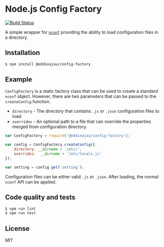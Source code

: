 # Node.js Config Factory
[![Build Status](https://travis-ci.org/eddieajau/node-config-factory.svg?branch=master)](https://travis-ci.org/eddieajau/node-config-factory)

A simple wrapper for [`nconf`](https://www.npmjs.com/package/nconf) providing the ability to load configuration files in a directory.

## Installation

```sh
$ npm install @eddieajau/config-factory
```

## Example

`ConfigFactory` is a static factory class that can be used to create a standard `nconf` object. However, there are two parameters that can be passed to the `createConfig` function.

* `directory` - The directory that contains `.js` or `.json` configuration files to load.
* `overrides` - An optional path to a file that can override the properties merged from configuration directory.

```js
var ConfigFactory = require('@eddieajau/config-factory');

var config = ConfigFactory.createConfig({
	directory: __dirname + '/etc/',
	overrides:  __dirname + '/etc/locals.js'
});

var setting = config.get('setting');
```

Configuration files can be either valid `.js` or `.json`. After loading, the normal `nconf` API can be applied.

## Code quality and tests

```sh
$ npm run lint
$ npm run test
```

## License

MIT
